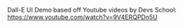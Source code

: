 Dall-E UI Demo based off Youtube videos by Devs School: https://www.youtube.com/watch?v=9V4ERQPDn5U
